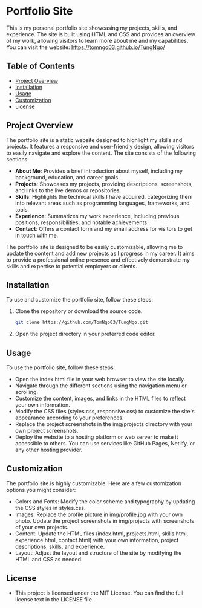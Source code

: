 # Portfolio Site

This is my personal portfolio site showcasing my projects, skills, and experience. The site is built using HTML and CSS and provides an overview of my work, allowing visitors to learn more about me and my capabilities. You can visit the website: https://tomngo03.github.io/TungNgo/



## Table of Contents

- [Project Overview](#project-overview)
- [Installation](#installation)
- [Usage](#usage)
- [Customization](#customization)
- [License](#license)

## Project Overview

The portfolio site is a static website designed to highlight my skills and projects. It features a responsive and user-friendly design, allowing visitors to easily navigate and explore the content. The site consists of the following sections:

- **About Me**: Provides a brief introduction about myself, including my background, education, and career goals.
- **Projects**: Showcases my projects, providing descriptions, screenshots, and links to the live demos or repositories.
- **Skills**: Highlights the technical skills I have acquired, categorizing them into relevant areas such as programming languages, frameworks, and tools.
- **Experience**: Summarizes my work experience, including previous positions, responsibilities, and notable achievements.
- **Contact**: Offers a contact form and my email address for visitors to get in touch with me.

The portfolio site is designed to be easily customizable, allowing me to update the content and add new projects as I progress in my career. It aims to provide a professional online presence and effectively demonstrate my skills and expertise to potential employers or clients.

## Installation

To use and customize the portfolio site, follow these steps:

1. Clone the repository or download the source code.
   ```bash
   git clone https://github.com/TomNgo03/TungNgo.git

2. Open the project directory in your preferred code editor.
## Usage

To use the portfolio site, follow these steps:

- Open the index.html file in your web browser to view the site locally.
- Navigate through the different sections using the navigation menu or scrolling.
- Customize the content, images, and links in the HTML files to reflect your own information.
- Modify the CSS files (styles.css, responsive.css) to customize the site's appearance according to your preferences.
- Replace the project screenshots in the img/projects directory with your own project screenshots.
- Deploy the website to a hosting platform or web server to make it accessible to others. You can use services like GitHub Pages, Netlify, or any other hosting provider.


## Customization
The portfolio site is highly customizable. Here are a few customization options you might consider:

- Colors and Fonts: Modify the color scheme and typography by updating the CSS styles in styles.css.
- Images: Replace the profile picture in img/profile.jpg with your own photo. Update the project screenshots in img/projects with screenshots of your own projects.
- Content: Update the HTML files (index.html, projects.html, skills.html, experience.html, contact.html) with your own information, project descriptions, skills, and experience.
- Layout: Adjust the layout and structure of the site by modifying the HTML and CSS as needed.

## License
- This project is licensed under the MIT License. You can find the full license text in the LICENSE file.
